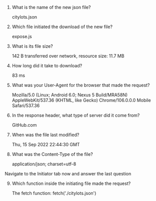 1. What is the name of the new json file?
    
    citylots.json

2. Which file initiated the download of the new file?
    
    expose.js

3. What is its file size?
    
    142 B transferred over network, resource size: 11.7 MB

4. How long did it take to download?
    
    83 ms

5. What was your User-Agent for the browser that made the request?
   
   Mozilla/5.0 (Linux; Android 6.0; Nexus 5 Build/MRA58N) AppleWebKit/537.36 (KHTML, like Gecko) Chrome/106.0.0.0 Mobile Safari/537.36

6. In the response header, what type of server did it come from?
    
   GitHub.com

7. When was the file last modified?
   
   Thu, 15 Sep 2022 22:44:30 GMT 
      
8. What was the Content-Type of the file?
   
   application/json; charset=utf-8

Navigate to the Initiator tab now and answer the last question

9. Which function inside the initiating file made the request?
   
   The fetch function: fetch('./citylots.json')

    
